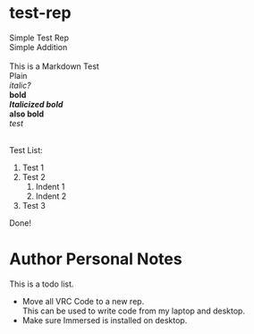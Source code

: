 # test-rep
Simple Test Rep<br>
Simple Addition
<br><br>
This is a Markdown Test<br>
Plain<br>
*italic?*<br>
**bold**<br>
***Italicized bold***<br>
__also bold__<br>
_test_ <br><br>

Test List:
1. Test 1
1. Test 2
    1. Indent 1
    2. Indent 2
3. Test 3

Done!       
# Author Personal Notes
This is a todo list. <br>
* Move all VRC Code to a new rep.<br>
    This can be used to write code from my laptop and desktop.<br>
* Make sure Immersed is installed on desktop.
